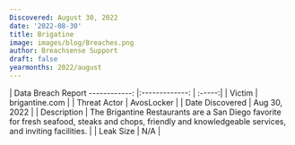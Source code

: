 ```yaml
---
Discovered: August 30, 2022
date: '2022-08-30'
title: Brigatine
image: images/blog/Breaches.png
author: Breachsense Support
draft: false
yearmonths: 2022/august
---
```



| Data Breach Report
------------:     |:-------------:    | :-----:|
| Victim      | brigantine.com      | 
| Threat Actor      | AvosLocker      | 
| Date Discovered      | Aug 30, 2022      | 
| Description      | The Brigantine Restaurants are a San Diego favorite for fresh seafood, steaks and chops, friendly and knowledgeable services, and inviting facilities.      | 
| Leak Size      | N/A      | 

